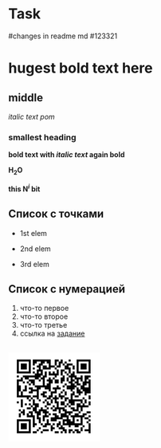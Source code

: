 # Task

#changes in readme md
#123321

# hugest **bold text here**

## middle
*italic text pom*
### smallest heading

**bold text with _italic text_ again bold**

**H<sub>2</sub>O**

**this N<sup>_i_</sup> bit**


## Список с точками
+ 1st elem
* 2nd elem
- 3rd elem

## Список с нумерацией
1. что-то первое
1. что-то второе
1. что-то третье
1. ссылка на [задание](https://drive.google.com/file/d/1m5ttisExcnACCSM8_PPuQuC7dmuGxIB1/view)
## 
![Image alt](https://github.com/AndreyTat1/code/blob/main/Снимок.PNG)
